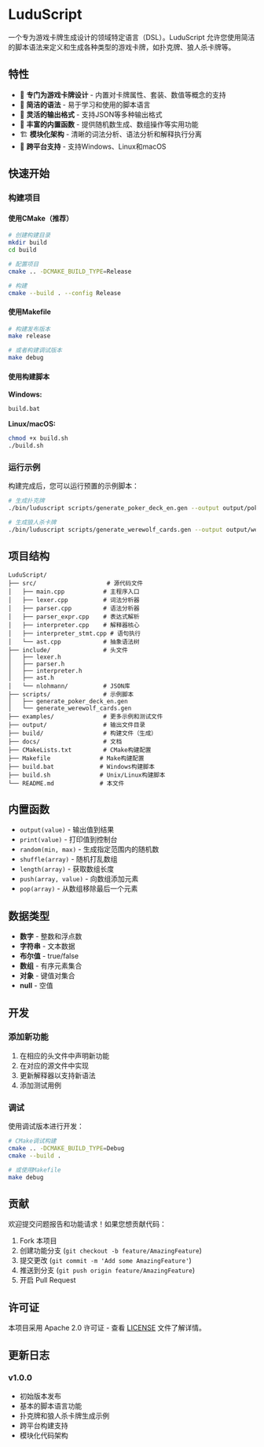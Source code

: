 # LuduScript

一个专为游戏卡牌生成设计的领域特定语言（DSL）。LuduScript 允许您使用简洁的脚本语法来定义和生成各种类型的游戏卡牌，如扑克牌、狼人杀卡牌等。

## 特性

- 🎯 **专门为游戏卡牌设计** - 内置对卡牌属性、套装、数值等概念的支持
- 📝 **简洁的语法** - 易于学习和使用的脚本语言
- 🔄 **灵活的输出格式** - 支持JSON等多种输出格式
- 🎲 **丰富的内置函数** - 提供随机数生成、数组操作等实用功能
- 🏗️ **模块化架构** - 清晰的词法分析、语法分析和解释执行分离
- 🔧 **跨平台支持** - 支持Windows、Linux和macOS

## 快速开始

### 构建项目

#### 使用CMake（推荐）

```bash
# 创建构建目录
mkdir build
cd build

# 配置项目
cmake .. -DCMAKE_BUILD_TYPE=Release

# 构建
cmake --build . --config Release
```

#### 使用Makefile

```bash
# 构建发布版本
make release

# 或者构建调试版本
make debug
```

#### 使用构建脚本

**Windows:**

```cmd
build.bat
```

**Linux/macOS:**

```bash
chmod +x build.sh
./build.sh
```

### 运行示例

构建完成后，您可以运行预置的示例脚本：

```bash
# 生成扑克牌
./bin/luduscript scripts/generate_poker_deck_en.gen --output output/poker_cards.json

# 生成狼人杀卡牌
./bin/luduscript scripts/generate_werewolf_cards.gen --output output/werewolf_cards.json
```

## 项目结构

```text
LuduScript/
├── src/                    # 源代码文件
│   ├── main.cpp           # 主程序入口
│   ├── lexer.cpp          # 词法分析器
│   ├── parser.cpp         # 语法分析器
│   ├── parser_expr.cpp    # 表达式解析
│   ├── interpreter.cpp    # 解释器核心
│   ├── interpreter_stmt.cpp # 语句执行
│   └── ast.cpp            # 抽象语法树
├── include/               # 头文件
│   ├── lexer.h
│   ├── parser.h
│   ├── interpreter.h
│   ├── ast.h
│   └── nlohmann/          # JSON库
├── scripts/               # 示例脚本
│   ├── generate_poker_deck_en.gen
│   └── generate_werewolf_cards.gen
├── examples/              # 更多示例和测试文件
├── output/                # 输出文件目录
├── build/                 # 构建文件（生成）
├── docs/                  # 文档
├── CMakeLists.txt         # CMake构建配置
├── Makefile              # Make构建配置
├── build.bat             # Windows构建脚本
├── build.sh              # Unix/Linux构建脚本
└── README.md             # 本文件
```

## 内置函数

- `output(value)` - 输出值到结果
- `print(value)` - 打印值到控制台
- `random(min, max)` - 生成指定范围内的随机数
- `shuffle(array)` - 随机打乱数组
- `length(array)` - 获取数组长度
- `push(array, value)` - 向数组添加元素
- `pop(array)` - 从数组移除最后一个元素

## 数据类型

- **数字** - 整数和浮点数
- **字符串** - 文本数据
- **布尔值** - true/false
- **数组** - 有序元素集合
- **对象** - 键值对集合
- **null** - 空值

## 开发

### 添加新功能

1. 在相应的头文件中声明新功能
2. 在对应的源文件中实现
3. 更新解释器以支持新语法
4. 添加测试用例

### 调试

使用调试版本进行开发：

```bash
# CMake调试构建
cmake .. -DCMAKE_BUILD_TYPE=Debug
cmake --build .

# 或使用Makefile
make debug
```

## 贡献

欢迎提交问题报告和功能请求！如果您想贡献代码：

1. Fork 本项目
2. 创建功能分支 (`git checkout -b feature/AmazingFeature`)
3. 提交更改 (`git commit -m 'Add some AmazingFeature'`)
4. 推送到分支 (`git push origin feature/AmazingFeature`)
5. 开启 Pull Request

## 许可证

本项目采用 Apache 2.0 许可证 - 查看 [LICENSE](LICENSE) 文件了解详情。

## 更新日志

### v1.0.0

- 初始版本发布
- 基本的脚本语言功能
- 扑克牌和狼人杀卡牌生成示例
- 跨平台构建支持
- 模块化代码架构
